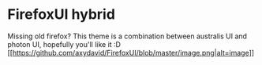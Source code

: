 # FirefoxUI hybrid
Missing old firefox?
This theme is a combination between australis UI and photon UI, hopefully you'll like it :D
[[https://github.com/axydavid/FirefoxUI/blob/master/image.png|alt=image]]
